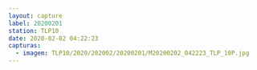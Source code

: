 ```yaml
---
layout: capture
label: 20200201
station: TLP10
date: 2020-02-02 04:22:23
capturas:
  - imagem: TLP10/2020/202002/20200201/M20200202_042223_TLP_10P.jpg
---
```

